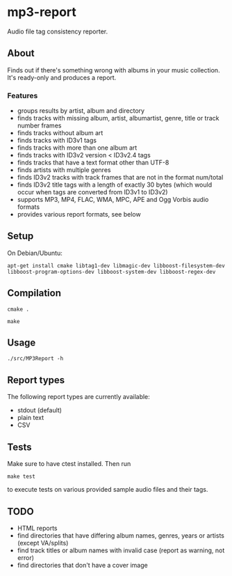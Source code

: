 mp3-report
==========

Audio file tag consistency reporter.

## About
Finds out if there's something wrong with albums in your music collection. It's ready-only and produces a report.

### Features
* groups results by artist, album and directory
* finds tracks with missing album, artist, albumartist, genre, title or track number frames
* finds tracks without album art
* finds tracks with ID3v1 tags
* finds tracks with more than one album art
* finds tracks with ID3v2 version < ID3v2.4 tags
* finds tracks that have a text format other than UTF-8
* finds artists with multiple genres
* finds ID3v2 tracks with track frames that are not in the format num/total
* finds ID3v2 title tags with a length of exactly 30 bytes (which would occur when tags are converted from ID3v1 to ID3v2)
* supports MP3, MP4, FLAC, WMA, MPC, APE and Ogg Vorbis audio formats
* provides various report formats, see below

## Setup

On Debian/Ubuntu:

`apt-get install cmake libtag1-dev libmagic-dev libboost-filesystem-dev libboost-program-options-dev libboost-system-dev libboost-regex-dev`

## Compilation

`cmake .`

`make`

## Usage

`./src/MP3Report -h`

## Report types

The following report types are currently available:
* stdout (default)
* plain text
* CSV

## Tests

Make sure to have ctest installed. Then run

`make test`

to execute tests on various provided sample audio files and their tags.

## TODO
* HTML reports
* find directories that have differing album names, genres, years or artists (except VA/splits)
* find track titles or album names with invalid case (report as warning, not error)
* find directories that don't have a cover image
